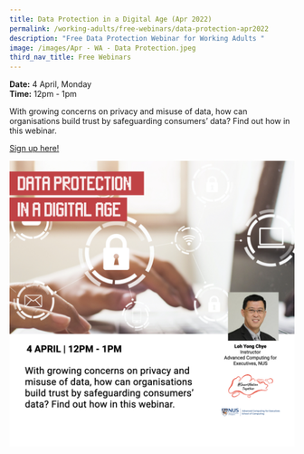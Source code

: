 ```yaml
---
title: Data Protection in a Digital Age (Apr 2022)
permalink: /working-adults/free-webinars/data-protection-apr2022
description: "Free Data Protection Webinar for Working Adults "
image: /images/Apr - WA - Data Protection.jpeg
third_nav_title: Free Webinars
---
```


**Date:** 4 April, Monday
<br> **Time:** 12pm - 1pm

With growing concerns on privacy and misuse of data, how can organisations build trust by safeguarding consumers’ data? Find out how in this webinar.   

[Sign up here!](https://go.gov.sg/wa-pdpa-apr22)

![Data Protection Webinar for Working Adults](/images/Apr%20-%20WA%20-%20Data%20Protection.jpeg)